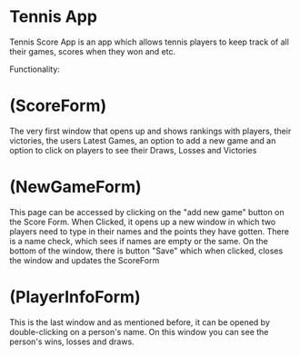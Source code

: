 # Tennis App

Tennis Score App is an app which allows tennis players to keep track of all their games, scores when they won and etc.

Functionality:

# (ScoreForm) 
 The very first window that opens up and shows rankings with players, their victories, the users Latest Games, an option to add a new game and an option to click on players to see their Draws, Losses and Victories

# (NewGameForm)
 This page can be accessed by clicking on the "add new game" button on the Score Form. When Clicked, it opens up a new window in which two players need to type in their names and the points they have gotten. 
 There is a name check, which sees if names are empty or the same.
 On the bottom of the window, there is button "Save" which when clicked, closes the window and updates the ScoreForm

# (PlayerInfoForm)
 This is the last window and as mentioned before, it can be opened by double-clicking on a person's name. On this window you can see the person's wins, losses and draws.
